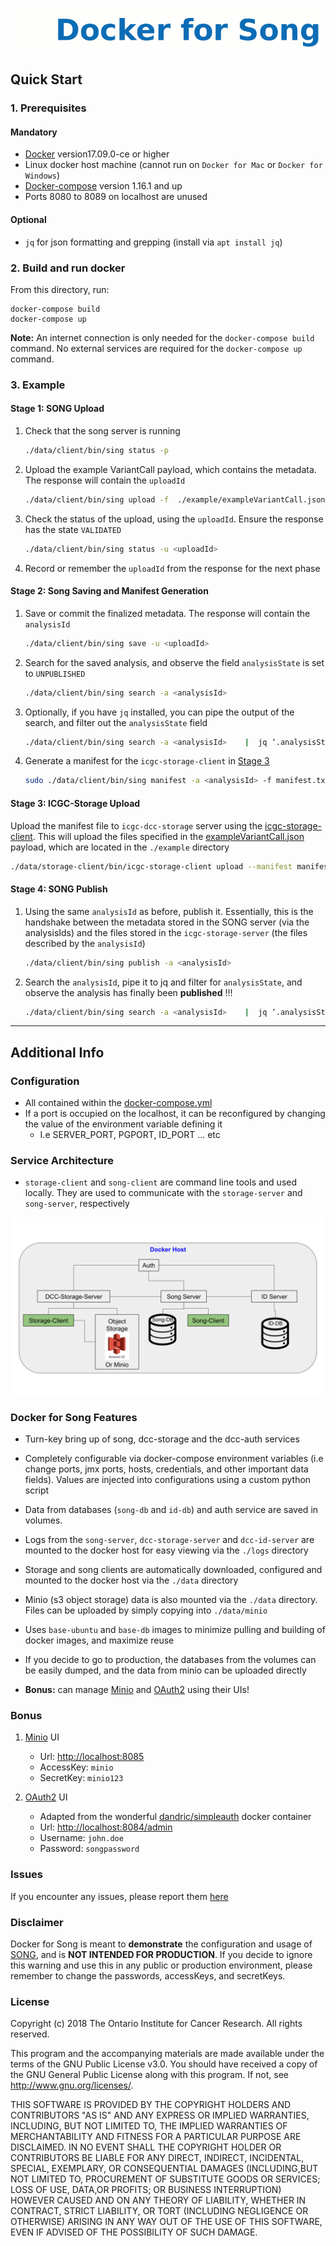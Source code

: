 
![image](song-logo.gif)

## Quick Start
### 1. Prerequisites
#### Mandatory
* [Docker](https://docs.docker.com/install/linux/docker-ce/ubuntu/) version17.09.0-ce or higher
* Linux docker host machine (cannot run on `Docker for Mac` or `Docker for Windows`)
* [Docker-compose](https://docs.docker.com/compose/install/#install-compose) version 1.16.1 and up
* Ports 8080 to 8089 on localhost are unused

#### Optional
* `jq` for json formatting and grepping (install via `apt install jq`)


### 2. Build and run docker
From this directory, run:

```
docker-compose build
docker-compose up
```

**Note:** An internet connection is only needed for the `docker-compose build` command. No external services are required for the `docker-compose up` command.

### 3. Example
#### Stage 1: SONG Upload

1. Check that the song server is running
    
    ```bash
    ./data/client/bin/sing status -p
    ```

2. Upload the example VariantCall payload, which contains the metadata. The response will contain the `uploadId`

    ```bash
    ./data/client/bin/sing upload -f  ./example/exampleVariantCall.json
    ```

3. Check the status of the upload, using the `uploadId`. Ensure the response has the state `VALIDATED`
    ```bash
    ./data/client/bin/sing status -u <uploadId>
    ```

4. Record or remember the `uploadId` from the response for the next phase

#### Stage 2: Song Saving and Manifest Generation
1. Save or commit the finalized metadata. The response will contain the `analysisId`
    ```bash
    ./data/client/bin/sing save -u <uploadId>
    ```

2. Search for the saved analysis, and observe the field `analysisState` is set to `UNPUBLISHED`
    ```bash
    ./data/client/bin/sing search -a <analysisId>
    ```

3. Optionally, if you have `jq` installed, you can pipe the output of the search, and filter out the `analysisState` field
    ```bash
    ./data/client/bin/sing search -a <analysisId>    |  jq ‘.analysisState’
    ```

4. Generate a manifest for the `icgc-storage-client` in [Stage 3](#stage-3-icgc-storage-upload)
    ```bash
    sudo ./data/client/bin/sing manifest -a <analysisId> -f manifest.txt
    ```

#### Stage 3: ICGC-Storage Upload 
Upload the manifest file to `icgc-dcc-storage` server using the [icgc-storage-client](http://docs.icgc.org/software/binaries/#storage-client). This will upload the files specified in the [exampleVariantCall.json](https://github.com/overture-stack/SONG/blob/develop/docker/example/exampleVariantCall.json) payload, which are located in the `./example` directory
```bash
./data/storage-client/bin/icgc-storage-client upload --manifest manifest.txt
```

#### Stage 4: SONG Publish

1. Using the same `analysisId` as before, publish it. Essentially, this is the handshake between the metadata stored in the SONG server (via the analysisIds) and the files stored in the `icgc-storage-server` (the files described by the `analysisId`)
    ```bash
    ./data/client/bin/sing publish -a <analysisId>
    ```

2. Search the `analysisId`, pipe it to jq and filter for `analysisState`, and observe the analysis has finally been **published** \!\!\!
    ```bash
    ./data/client/bin/sing search -a <analysisId>    |  jq ‘.analysisState’
    ```

---

## Additional Info

### Configuration
* All contained within the [docker-compose.yml](https://github.com/overture-stack/SONG/blob/develop/docker/docker-compose.yml)
* If a port is occupied on the localhost, it can be reconfigured by changing the value of the environment variable defining it
    * I.e SERVER_PORT, PGPORT, ID_PORT ... etc

### Service Architecture
* `storage-client` and `song-client` are command line tools and used locally. They are used to communicate with the `storage-server` and `song-server`, respectively

![image](song-docker-service-architecture.svg)

### Docker for Song Features
* Turn-key bring up of song, dcc-storage and the dcc-auth services
  
  
* Completely configurable via docker-compose environment variables (i.e change ports, jmx ports, hosts, credentials, and other important data fields). Values are injected into configurations using a custom python script
  
  
* Data from databases (`song-db` and `id-db`) and auth service are saved in volumes.
  
  
* Logs from the `song-server`, `dcc-storage-server` and `dcc-id-server` are mounted to the docker host for easy viewing via the `./logs` directory
  
  
* Storage and song clients are automatically downloaded, configured and mounted to the docker host via the `./data` directory

* Minio (s3 object storage) data is also mounted via the `./data` directory. Files can be uploaded by simply copying into `./data/minio`


* Uses `base-ubuntu` and `base-db` images to minimize pulling and building of docker images, and maximize reuse


* If you decide to go to production, the databases from the volumes can be easily dumped, and the data from minio can be uploaded directly


* **Bonus:** can manage [Minio](https://www.minio.io/) and [OAuth2](https://django-oauth-toolkit.readthedocs.io/en/latest/) using their UIs\!

### Bonus
1. [Minio](https://www.minio.io/) UI
    * Url: [http://localhost:8085](http://localhost:8085)
    * AccessKey: `minio`
    * SecretKey: `minio123`

2. [OAuth2](https://django-oauth-toolkit.readthedocs.io/en/latest/) UI
    * Adapted from the wonderful [dandric/simpleauth](https://github.com/andricDu/SimpleAuth) docker container
    * Url: [http://localhost:8084/admin](http://localhost:8084/admin)
    * Username: `john.doe`
    * Password: `songpassword`

### Issues
If you encounter any issues, please report them [here](https://github.com/overture-stack/SONG/issues)

### Disclaimer
Docker for Song is meant to **demonstrate** the configuration and usage of [SONG](https://github.com/overture-stack/SONG), and is **NOT INTENDED FOR PRODUCTION**. If you decide to ignore this warning and use this in any public or production environment, please remember to change the passwords, accessKeys, and secretKeys. 

### License

Copyright (c) 2018 The Ontario Institute for Cancer Research. All rights
reserved.

This program and the accompanying materials are made available under the
terms of the GNU Public License v3.0. You should have received a copy of
the GNU General Public License along with
this program. If not, see <http://www.gnu.org/licenses/>.

THIS SOFTWARE IS PROVIDED BY THE COPYRIGHT HOLDERS AND CONTRIBUTORS "AS IS"
AND ANY EXPRESS OR IMPLIED WARRANTIES, INCLUDING, BUT NOT LIMITED TO, THE
IMPLIED WARRANTIES OF MERCHANTABILITY AND FITNESS FOR A PARTICULAR PURPOSE
ARE DISCLAIMED. IN NO EVENT SHALL THE COPYRIGHT HOLDER OR CONTRIBUTORS BE
LIABLE FOR ANY DIRECT, INDIRECT, INCIDENTAL, SPECIAL, EXEMPLARY, OR
CONSEQUENTIAL DAMAGES (INCLUDING,BUT NOT LIMITED TO, PROCUREMENT OF
SUBSTITUTE GOODS OR SERVICES; LOSS OF USE, DATA,OR PROFITS; OR BUSINESS
INTERRUPTION) HOWEVER CAUSED AND ON ANY THEORY OF LIABILITY, WHETHER
IN CONTRACT, STRICT LIABILITY, OR TORT (INCLUDING NEGLIGENCE OR OTHERWISE)
ARISING IN ANY WAY OUT OF THE USE OF THIS SOFTWARE, EVEN IF ADVISED OF THE
POSSIBILITY OF SUCH DAMAGE.
